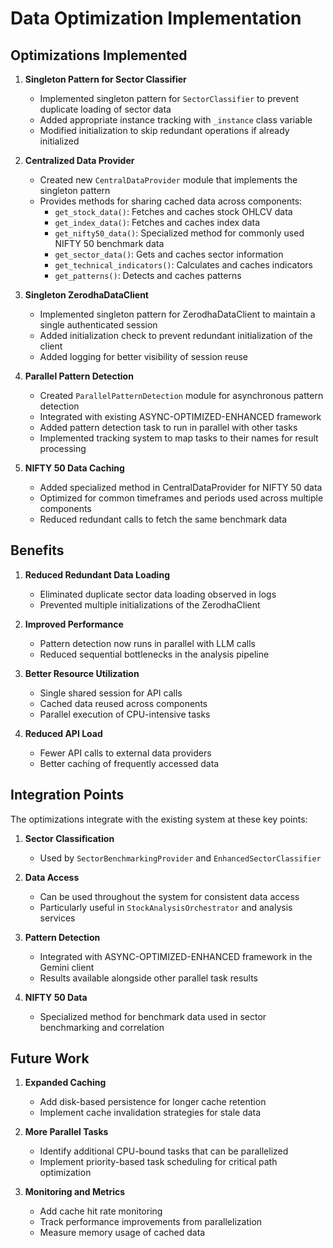 # Data Optimization Implementation

## Optimizations Implemented

1. **Singleton Pattern for Sector Classifier**
   - Implemented singleton pattern for `SectorClassifier` to prevent duplicate loading of sector data
   - Added appropriate instance tracking with `_instance` class variable
   - Modified initialization to skip redundant operations if already initialized

2. **Centralized Data Provider**
   - Created new `CentralDataProvider` module that implements the singleton pattern
   - Provides methods for sharing cached data across components:
     - `get_stock_data()`: Fetches and caches stock OHLCV data
     - `get_index_data()`: Fetches and caches index data
     - `get_nifty50_data()`: Specialized method for commonly used NIFTY 50 benchmark data
     - `get_sector_data()`: Gets and caches sector information
     - `get_technical_indicators()`: Calculates and caches indicators
     - `get_patterns()`: Detects and caches patterns

3. **Singleton ZerodhaDataClient**
   - Implemented singleton pattern for ZerodhaDataClient to maintain a single authenticated session
   - Added initialization check to prevent redundant initialization of the client
   - Added logging for better visibility of session reuse

4. **Parallel Pattern Detection**
   - Created `ParallelPatternDetection` module for asynchronous pattern detection
   - Integrated with existing ASYNC-OPTIMIZED-ENHANCED framework
   - Added pattern detection task to run in parallel with other tasks
   - Implemented tracking system to map tasks to their names for result processing

5. **NIFTY 50 Data Caching**
   - Added specialized method in CentralDataProvider for NIFTY 50 data
   - Optimized for common timeframes and periods used across multiple components
   - Reduced redundant calls to fetch the same benchmark data

## Benefits

1. **Reduced Redundant Data Loading**
   - Eliminated duplicate sector data loading observed in logs
   - Prevented multiple initializations of the ZerodhaClient

2. **Improved Performance**
   - Pattern detection now runs in parallel with LLM calls
   - Reduced sequential bottlenecks in the analysis pipeline

3. **Better Resource Utilization**
   - Single shared session for API calls
   - Cached data reused across components
   - Parallel execution of CPU-intensive tasks

4. **Reduced API Load**
   - Fewer API calls to external data providers
   - Better caching of frequently accessed data

## Integration Points

The optimizations integrate with the existing system at these key points:

1. **Sector Classification**
   - Used by `SectorBenchmarkingProvider` and `EnhancedSectorClassifier`

2. **Data Access**
   - Can be used throughout the system for consistent data access
   - Particularly useful in `StockAnalysisOrchestrator` and analysis services

3. **Pattern Detection**
   - Integrated with ASYNC-OPTIMIZED-ENHANCED framework in the Gemini client
   - Results available alongside other parallel task results

4. **NIFTY 50 Data**
   - Specialized method for benchmark data used in sector benchmarking and correlation

## Future Work

1. **Expanded Caching**
   - Add disk-based persistence for longer cache retention
   - Implement cache invalidation strategies for stale data

2. **More Parallel Tasks**
   - Identify additional CPU-bound tasks that can be parallelized
   - Implement priority-based task scheduling for critical path optimization

3. **Monitoring and Metrics**
   - Add cache hit rate monitoring
   - Track performance improvements from parallelization
   - Measure memory usage of cached data
